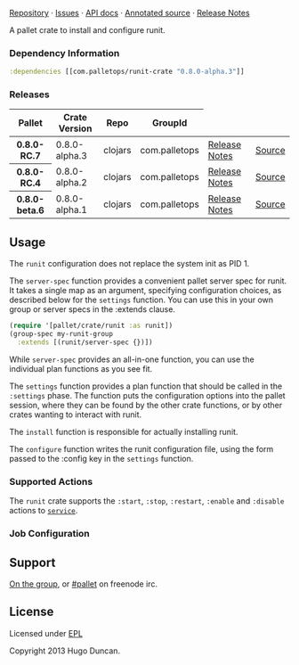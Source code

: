 [Repository](https://github.com/pallet/runit-crate) &#xb7;
[Issues](https://github.com/pallet/runit-crate/issues) &#xb7;
[API docs](http://palletops.com/runit-crate/0.8/api) &#xb7;
[Annotated source](http://palletops.com/runit-crate/0.8/annotated/uberdoc.html) &#xb7;
[Release Notes](https://github.com/pallet/runit-crate/blob/develop/ReleaseNotes.md)

A pallet crate to install and configure runit.

### Dependency Information

```clj
:dependencies [[com.palletops/runit-crate "0.8.0-alpha.3"]]
```

### Releases

<table>
<thead>
  <tr><th>Pallet</th><th>Crate Version</th><th>Repo</th><th>GroupId</th></tr>
</thead>
<tbody>
  <tr>
    <th>0.8.0-RC.7</th>
    <td>0.8.0-alpha.3</td>
    <td>clojars</td>
    <td>com.palletops</td>
    <td><a href='https://github.com/pallet/runit-crate/blob/0.8.0-alpha.3/ReleaseNotes.md'>Release Notes</a></td>
    <td><a href='https://github.com/pallet/runit-crate/blob/0.8.0-alpha.3/'>Source</a></td>
  </tr>
  <tr>
    <th>0.8.0-RC.4</th>
    <td>0.8.0-alpha.2</td>
    <td>clojars</td>
    <td>com.palletops</td>
    <td><a href='https://github.com/pallet/runit-crate/blob/0.8.0-alpha.2/ReleaseNotes.md'>Release Notes</a></td>
    <td><a href='https://github.com/pallet/runit-crate/blob/0.8.0-alpha.2/'>Source</a></td>
  </tr>
  <tr>
    <th>0.8.0-beta.6</th>
    <td>0.8.0-alpha.1</td>
    <td>clojars</td>
    <td>com.palletops</td>
    <td><a href='https://github.com/pallet/runit-crate/blob/0.8.0-alpha.1/ReleaseNotes.md'>Release Notes</a></td>
    <td><a href='https://github.com/pallet/runit-crate/blob/0.8.0-alpha.1/'>Source</a></td>
  </tr>
</tbody>
</table>

## Usage

The `runit` configuration does not replace the system init as PID 1.

The `server-spec` function provides a convenient pallet server spec for
runit.  It takes a single map as an argument, specifying configuration
choices, as described below for the `settings` function.  You can use this
in your own group or server specs in the :extends clause.

```clj
(require '[pallet/crate/runit :as runit])
(group-spec my-runit-group
  :extends [(runit/server-spec {})])
```

While `server-spec` provides an all-in-one function, you can use the individual
plan functions as you see fit.

The `settings` function provides a plan function that should be called in the
`:settings` phase.  The function puts the configuration options into the pallet
session, where they can be found by the other crate functions, or by other
crates wanting to interact with runit.

The `install` function is responsible for actually installing runit.

The `configure` function writes the runit configuration file, using the form
passed to the :config key in the `settings` function.


### Supported Actions

The `runit` crate supports the `:start`, `:stop`, `:restart`, `:enable` and
`:disable` actions to
[`service`](http://palletops.com/pallet/api/0.8/pallet.crate.service.html#var-service).

### Job Configuration

## Support

[On the group](http://groups.google.com/group/pallet-clj), or
[#pallet](http://webchat.freenode.net/?channels=#pallet) on freenode irc.

## License

Licensed under [EPL](http://www.eclipse.org/legal/epl-v10.html)

Copyright 2013 Hugo Duncan.
